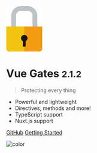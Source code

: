 ![logo](_media/logo.png)

# Vue Gates <small>2.1.2</small>

> Protecting every thing

- Powerful and lightweight
- Directives, methods and more!
- TypeScript support
- Nuxt.js support

[GitHub](https://github.com/thonymg/vue-zo)
[Getting Started](/installation/quickstart)

<!-- background color -->

![color](#f0f0f0)
